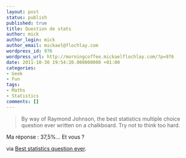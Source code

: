```yaml
---
layout: post
status: publish
published: true
title: Question de stats
author: mick
author_login: mick
author_email: mickael@flochlay.com
wordpress_id: 976
wordpress_url: http://morningcoffee.mickaelflochlay.com/?p=976
date: 2011-10-30 19:54:20.000000000 +01:00
categories:
- Geek
- Fun
tags:
- Maths
- Statistics
comments: []
---
```

<blockquote>By way of Raymond Johnson, the best statistics multiple choice question ever written on a chalkboard. Try not to think too hard.</blockquote>
Ma réponse : 37,5%... Et vous ?

via <a href="http://flowingdata.com/2011/10/28/best-statistics-question-ever/">Best statistics question ever</a>.
